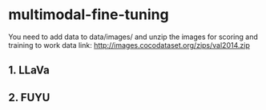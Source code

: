 # multimodal-fine-tuning
You need to add data to data/images/ and unzip the images for scoring and training to work
data link: http://images.cocodataset.org/zips/val2014.zip
## 1. LLaVa

## 2. FUYU
